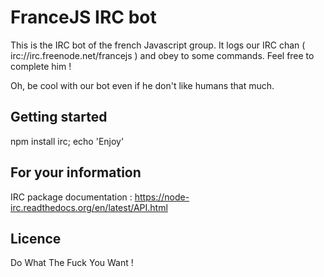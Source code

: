 FranceJS IRC bot
============
This is the IRC bot of the french Javascript group. It logs our IRC chan ( irc://irc.freenode.net/francejs )
and obey to some commands. Feel free to complete him !

Oh, be cool with our bot even if he don't like humans that much.


Getting started
------------
npm install irc; echo 'Enjoy'

For your information
------------
IRC package documentation : https://node-irc.readthedocs.org/en/latest/API.html

Licence
------------
Do What The Fuck You Want !
